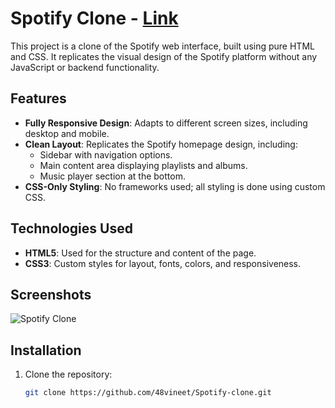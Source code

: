  # Spotify Clone   - [Link](https://48vineet.github.io/Spotify-clone/)

This project is a clone of the Spotify web interface, built using pure HTML and CSS. It replicates the visual design of the Spotify platform without any JavaScript or backend functionality.    

## Features 

- **Fully Responsive Design**: Adapts to different screen sizes, including desktop and mobile.
- **Clean Layout**: Replicates the Spotify homepage design, including:
  - Sidebar with navigation options. 
  - Main content area displaying playlists and albums.
  - Music player section at the bottom.
- **CSS-Only Styling**: No frameworks used; all styling is done using custom CSS.

## Technologies Used

- **HTML5**: Used for the structure and content of the page. 
- **CSS3**: Custom styles for layout, fonts, colors, and responsiveness. 

## Screenshots
 
![Spotify Clone](https://github.com/user-attachments/assets/0608e250-afc6-4abc-b54a-189874f1b36e)




## Installation

1. Clone the repository:
   ```bash
   git clone https://github.com/48vineet/Spotify-clone.git
